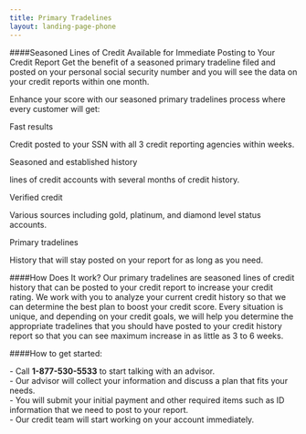 ```yaml
--- 
title: Primary Tradelines
layout: landing-page-phone
---
```


####Seasoned Lines of Credit Available for Immediate Posting to Your Credit Report
Get the benefit of a seasoned primary tradeline filed and posted on your personal social security number and you will see the data on your credit reports within one month. 

Enhance your score with our seasoned primary tradelines process where every customer will get:

<div class="check">Fast results<p>Credit posted to your SSN with all 3 credit reporting agencies within weeks.</div>
<div class="check">Seasoned and established  history<p>lines of credit accounts with several months of credit history.</div>
<div class="check">Verified credit <p>Various sources including gold, platinum, and diamond level status accounts.</div>
<div class="check">Primary tradelines <p> History that will stay posted on your report for as long as you need.</div>

####How Does It work?
Our primary tradelines are seasoned lines of credit history that can be posted to your credit report to increase your credit rating.  We work with you to analyze your current credit history so that we can determine the best plan to boost your credit score.  Every situation is unique, and depending on your credit goals, we will help you determine the appropriate tradelines that you should have posted to your credit history report so that you can see maximum increase in as little as 3 to 6 weeks.

####How to get started: 
<div class="steps">- Call <strong>1-877-530-5533</strong> to start talking with an advisor.</div>
<div class="steps">- Our advisor will collect your information and discuss a plan that fits your needs.</div>
<div class="steps">- You will submit your initial payment and other required items such as ID information that we need to post to your report.</div>
<div class="steps">- Our credit team will start working on your account immediately.</div>
